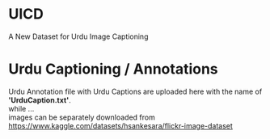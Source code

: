 # UICD
A New Dataset for Urdu Image Captioning


# Urdu Captioning / Annotations
Urdu Annotation file with Urdu Captions are uploaded here with the name of <b>'UrduCaption.txt'</b>. <br>
while ... <br>
images can be separately downloaded from https://www.kaggle.com/datasets/hsankesara/flickr-image-dataset

